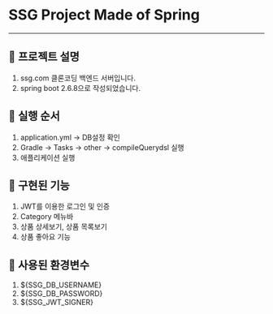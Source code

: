 # SSG Project Made of Spring

----

## 🍜 프로젝트 설명
1. ssg.com 클론코딩 백엔드 서버입니다.
2. spring boot 2.6.8으로 작성되었습니다.

## 🍜 실행 순서
1. application.yml -> DB설정 확인
2. Gradle -> Tasks -> other -> compileQuerydsl 실행
3. 애플리케이션 실행

## 🍜 구현된 기능
1. JWT를 이용한 로그인 및 인증
2. Category 메뉴바
3. 상품 상세보기, 상품 목록보기
4. 상품 좋아요 기능

## 🍜 사용된 환경변수
1. ${SSG_DB_USERNAME}
2. ${SSG_DB_PASSWORD}
3. ${SSG_JWT_SIGNER}